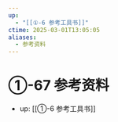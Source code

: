 ```yaml
---
up:
  - "[[①-6 参考工具书]]"
ctime: 2025-03-01T13:05:05
aliases:
  - 参考资料
---
```


# ①-67 参考资料

- up: [[①-6 参考工具书]]
